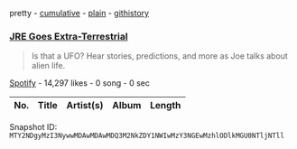 pretty - [cumulative](/playlists/cumulative/37i9dQZF1DWTe1SQtSEkfX.md) - [plain](/playlists/plain/37i9dQZF1DWTe1SQtSEkfX) - [githistory](https://github.githistory.xyz/mackorone/spotify-playlist-archive/blob/main/playlists/plain/37i9dQZF1DWTe1SQtSEkfX)

### [JRE Goes Extra\-Terrestrial](https://open.spotify.com/playlist/37i9dQZF1DWTe1SQtSEkfX)

> Is that a UFO? Hear stories, predictions, and more as Joe talks about alien life.

[Spotify](https://open.spotify.com/user/spotify) - 14,297 likes - 0 song - 0 sec

| No. | Title | Artist(s) | Album | Length |
|---|---|---|---|---|

Snapshot ID: `MTY2NDgyMzI3NywwMDAwMDAwMDQ3M2NkZDY1NWIwMzY3NGEwMzhlODlkMGU0NTljNTll`
